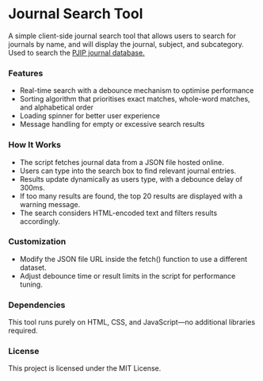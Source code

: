# Journal Search Tool
A simple client-side journal search tool that allows users to search for journals by name, and will display the journal, subject, and subcategory. Used to search the <a href="https://www.pjip.org/subjects.html">PJIP journal database.</a>

### Features
- Real-time search with a debounce mechanism to optimise performance
- Sorting algorithm that prioritises exact matches, whole-word matches, and alphabetical order
- Loading spinner for better user experience
- Message handling for empty or excessive search results

### How It Works
- The script fetches journal data from a JSON file hosted online.
- Users can type into the search box to find relevant journal entries.
- Results update dynamically as users type, with a debounce delay of 300ms.
- If too many results are found, the top 20 results are displayed with a warning message.
- The search considers HTML-encoded text and filters results accordingly.

### Customization
- Modify the JSON file URL inside the fetch() function to use a different dataset.
- Adjust debounce time or result limits in the script for performance tuning.

### Dependencies
This tool runs purely on HTML, CSS, and JavaScript—no additional libraries required.

### License
This project is licensed under the MIT License.
